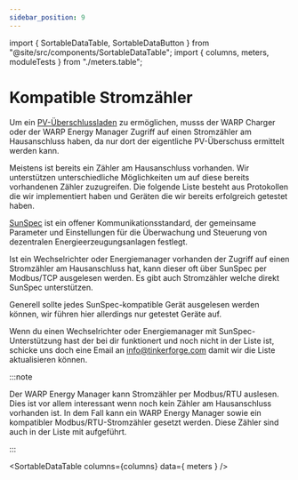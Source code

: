 ```yaml
---
sidebar_position: 9
---
```


import { SortableDataTable, SortableDataButton } from "@site/src/components/SortableDataTable";
import { columns, meters, moduleTests } from "./meters.table";

# Kompatible Stromzähler

Um ein [PV-Überschlussladen](warp_charger/pv_überschussladen) zu ermöglichen, musss
der WARP Charger oder der WARP Energy Manager Zugriff auf einen Stromzähler am Hausanschluss haben,
da nur dort der eigentliche PV-Überschuss ermittelt werden kann.

Meistens ist bereits ein Zähler am Hausanschluss vorhanden. Wir unterstützen unterschiedliche Möglichkeiten
um auf diese bereits vorhandenen Zähler zuzugreifen. Die folgende Liste besteht aus Protokollen die wir
implementiert haben und Geräten die wir bereits erfolgreich getestet haben.

[SunSpec](https://sunspec.org/sunspec-modbus-specifications/) ist ein offener Kommunikationsstandard, der gemeinsame Parameter und Einstellungen für die Überwachung und Steuerung von dezentralen Energieerzeugungsanlagen festlegt.

Ist ein Wechselrichter oder Energiemanager vorhanden der Zugriff auf einen Stromzähler am Hausanschluss hat, kann dieser oft über SunSpec per Modbus/TCP ausgelesen werden. Es gibt auch Stromzähler welche direkt SunSpec unterstützen.

Generell sollte jedes SunSpec-kompatible Gerät ausgelesen werden können, wir führen hier allerdings nur getestet Geräte auf.

Wenn du einen Wechselrichter oder Energiemanager mit SunSpec-Unterstützung hast der bei dir funktionert und noch nicht in der Liste ist, schicke uns doch eine Email an [info@tinkerforge.com](mailto://info@tinkerforge.com) damit wir die Liste aktualisieren können.

:::note

Der WARP Energy Manager kann Stromzähler per Modbus/RTU auslesen. Dies ist vor allem interessant wenn noch kein
Zähler am Hausanschluss vorhanden ist. In dem Fall kann ein WARP Energy Manager sowie ein kompatibler
Modbus/RTU-Stromzähler gesetzt werden. Diese Zähler sind auch in der Liste mit aufgeführt.

:::

<SortableDataTable
  columns={columns}
  data={ meters }
/>

<SortableDataButton
  text="Füge neuen Stromzähler hinzu"
  editUrl="https://github.com/Tinkerforge/warp-charger/blob/master/docs.warp-charger.com/docs/meters.table.js"
/>
